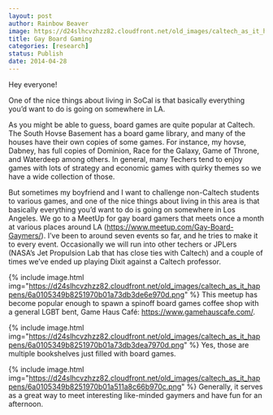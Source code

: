 ```yaml
---
layout: post
author: Rainbow Beaver
image: https://d24slhcvzhzz82.cloudfront.net/old_images/caltech_as_it_happens/6a0105349b8251970b01a511a8c603970c.png
title: Gay Board Gaming
categories: [research]
status: Publish
date: 2014-04-28
---
```



Hey everyone!

One of the nice things about living in SoCal is that basically everything you’d want to do is going on somewhere in LA.

As you might be able to guess, board games are quite popular at Caltech. The South Hovse Basement has a board game library, and many of the houses have their own copies of some games. For instance, my hovse, Dabney, has full copies of Dominion, Race for the Galaxy, Game of Throne, and Waterdeep among others. In general, many Techers tend to enjoy games with lots of strategy and economic games with quirky themes so we have a wide collection of those.

But sometimes my boyfriend and I want to challenge non-Caltech students to various games, and one of the nice things about living in this area is that basically everything you’d want to do is going on somewhere in Los Angeles. We go to a MeetUp for gay board gamers that meets once a month at various places around LA (<a href="https://www.meetup.com/Gay-Board-Gaymers/">https://www.meetup.com/Gay-Board-Gaymers/</a>). I’ve been to around seven events so far, and he tries to make it to every event. Occasionally we will run into other techers or JPLers (NASA’s Jet Propulsion Lab that has close ties with Caltech) and a couple of times we’ve ended up playing Dixit against a Caltech professor.


{% include image.html img="https://d24slhcvzhzz82.cloudfront.net/old_images/caltech_as_it_happens/6a0105349b8251970b01a73db3de6e970d.png" %}
This meetup has become popular enough to spawn a spinoff board games coffee shop with a general LGBT bent, Game Haus Café: <a href="https://www.gamehauscafe.com/">https://www.gamehauscafe.com/</a>.


{% include image.html img="https://d24slhcvzhzz82.cloudfront.net/old_images/caltech_as_it_happens/6a0105349b8251970b01a73db3dea7970d.png" %}
Yes, those are multiple bookshelves just filled with board games.


{% include image.html img="https://d24slhcvzhzz82.cloudfront.net/old_images/caltech_as_it_happens/6a0105349b8251970b01a511a8c66b970c.png" %}
Generally, it serves as a great way to meet interesting like-minded gaymers and have fun for an afternoon.

